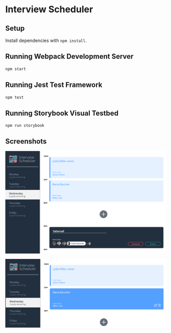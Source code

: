 # Interview Scheduler

## Setup

Install dependencies with `npm install`.

## Running Webpack Development Server

```sh
npm start
```

## Running Jest Test Framework

```sh
npm test
```

## Running Storybook Visual Testbed

```sh
npm run storybook
```

## Screenshots

!["Showing new appointment form"](https://raw.githubusercontent.com/Thommati/scheduler/master/docs/AddingAnAppointment.png)

!["Hover over an appointment"](https://raw.githubusercontent.com/Thommati/scheduler/master/docs/HoverOverAppointment.png)
